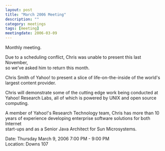 ```yaml
---
layout: post
title: "March 2006 Meeting"
description: ""
category: meetings
tags: [meeting]
meetingdate: 2006-03-09
---
```


Monthly meeting.                                                               
                                                                             
Due to a scheduling conflict, Chris was unable to present this last November,  
so we've asked him to return this month.                                       
                                                                             
Chris Smith of Yahoo! to present a slice of life-on-the-inside of the world's  
largest content provider.                                                      
                                                                             
Chris will demonstrate some of the cutting edge work being conducted at Yahoo! 
Research Labs, all of which is powered by UNIX and open source computing.      
                                                                             
A member of Yahoo!'s Research Technology team, Chris has more than 10 years of 
experience developing enterprise software solutions for both Internet          
start-ups and as a Senior Java Architect for Sun Microsystems.                 
                                                                             
Date: Thursday March 9, 2006 7:00 PM - 9:00 PM                                   
Location: Downs 107                                         
